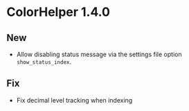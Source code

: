 # ColorHelper 1.4.0

## New

- Allow disabling status message via the settings file option `show_status_index`.

## Fix

- Fix decimal level tracking when indexing
